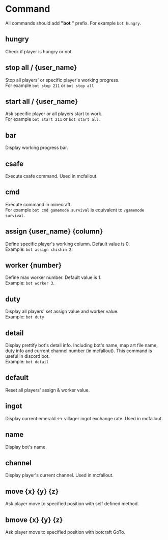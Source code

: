 # Command

All commands should add **"bot "** prefix. For example `bot hungry`.

## hungry

Check if player is hungry or not.

## stop all / {user_name}

Stop all players' or specific player's working progress.\
For example `bot stop 211` or `bot stop all`

## start all / {user_name}

Ask specific player or all players start to work.\
For example `bot start 211` or `bot start all`.

## bar

Display working progress bar.

## csafe

Execute csafe command. Used in mcfallout.

## cmd

Execute command in minecraft.\
For example `bot cmd gamemode survival` is equivalent to `/gamemode survival`.

## assign {user_name} {column}

Define specific player's working column. Default value is 0.\
Example: `bot assign chishin 2`.

## worker {number}

Define max worker number. Default value is 1.\
Example: `bot worker 3`.

## duty

Display all players' set assign value and worker value.\
Example: `bot duty`

## detail

Display prettify bot's detail info. Including bot's name, map art file name, duty info and current channel number (in mcfallout). This command is useful in discord bot.\
Example: `bot detail`

## default

Reset all players' assign & worker value.

## ingot

Display current emerald <-> villager ingot exchange rate. Used in mcfallout.

## name

Display bot's name.

## channel

Display player's current channel. Used in mcfallout.

## move {x} {y} {z}

Ask player move to specified position with self defined method.

## bmove {x} {y} {z}

Ask player move to specified position with botcraft GoTo.